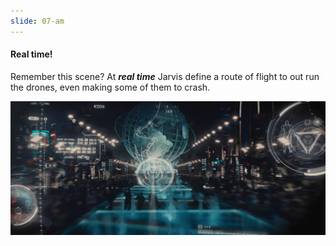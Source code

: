 ```yaml
---
slide: 07-am
---
```


#### Real time!

Remember this scene? At ***real time*** Jarvis define a route of flight to out run the drones, even making some of them to crash.

![Iron Man Scape](assets/img/evade.png)